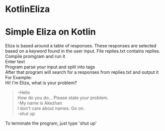 # KotlinEliza

# Simple Eliza on Kotlin

Eliza is based around a table of responses. These responses are selected based on a keyword found in the user input.  File replies.txt contains replies.<br/>
Compile promgram and run it <br />
Enter text <br/>
Program parse your input and split into tags <br />
After that program will search for a responses from replies.txt and output it <br />
For Example: <br />
Hi! I'm Eliza, what is your problem? <br />
> -Hello <br />
How do you do... Please state your problem. <br />
> -My name is Akezhan<br />
I don't care about names. Go on. <br />
> -shut up <br />

To terminate the program, just type 'shut up'
